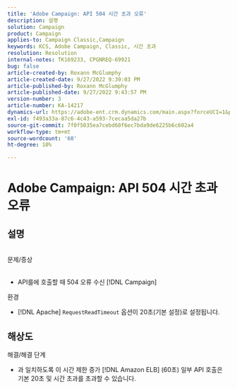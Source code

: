 ```yaml
---
title: 'Adobe Campaign: API 504 시간 초과 오류'
description: 설명
solution: Campaign
product: Campaign
applies-to: Campaign Classic,Campaign
keywords: KCS, Adobe Campaign, Classic, 시간 초과
resolution: Resolution
internal-notes: TK169233, CPGNREQ-69921
bug: false
article-created-by: Roxann McGlumphy
article-created-date: 9/27/2022 9:39:03 PM
article-published-by: Roxann McGlumphy
article-published-date: 9/27/2022 9:43:57 PM
version-number: 3
article-number: KA-14217
dynamics-url: https://adobe-ent.crm.dynamics.com/main.aspx?forceUCI=1&pagetype=entityrecord&etn=knowledgearticle&id=fb9fddcd-ac3e-ed11-9db1-00224808613b
exl-id: f493a33a-87c6-4c43-a593-7cecaa5da27b
source-git-commit: 7f0f5035ea7cebd60f6ec7bda9de6225b6c602a4
workflow-type: tm+mt
source-wordcount: '60'
ht-degree: 10%

---
```


# Adobe Campaign: API 504 시간 초과 오류

## 설명

<br>문제/증상<br><br>
- API를에 호출할 때 504 오류 수신 [!DNL Campaign]



환경
- [!DNL Apache] `RequestReadTimeout` 옵션이 20초(기본 설정)로 설정됩니다.



## 해상도

해결/해결 단계
- 과 일치하도록 이 시간 제한 증가 [!DNL Amazon ELB] (60초) 일부 API 호출은 기본 20초 및 시간 초과를 초과할 수 있습니다.
